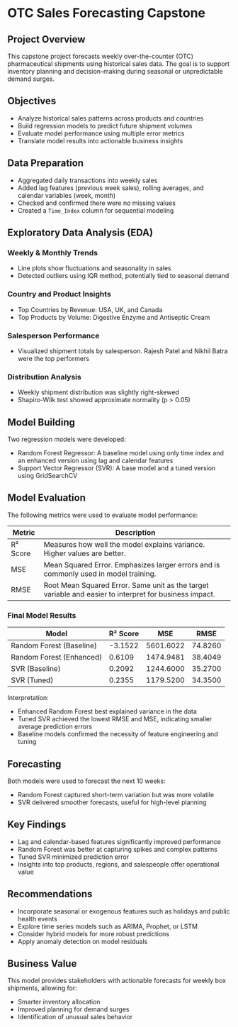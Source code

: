 # OTC Sales Forecasting Capstone

## Project Overview
This capstone project forecasts weekly over-the-counter (OTC) pharmaceutical shipments using historical sales data. The goal is to support inventory planning and decision-making during seasonal or unpredictable demand surges.

## Objectives
- Analyze historical sales patterns across products and countries
- Build regression models to predict future shipment volumes
- Evaluate model performance using multiple error metrics
- Translate model results into actionable business insights


## Data Preparation
- Aggregated daily transactions into weekly sales
- Added lag features (previous week sales), rolling averages, and calendar variables (week, month)
- Checked and confirmed there were no missing values
- Created a `Time_Index` column for sequential modeling

## Exploratory Data Analysis (EDA)

### Weekly & Monthly Trends
- Line plots show fluctuations and seasonality in sales
- Detected outliers using IQR method, potentially tied to seasonal demand

### Country and Product Insights
- Top Countries by Revenue: USA, UK, and Canada
- Top Products by Volume: Digestive Enzyme and Antiseptic Cream

### Salesperson Performance
- Visualized shipment totals by salesperson. Rajesh Patel and Nikhil Batra were the top performers

### Distribution Analysis
- Weekly shipment distribution was slightly right-skewed
- Shapiro-Wilk test showed approximate normality (p > 0.05)

## Model Building

Two regression models were developed:
- Random Forest Regressor: A baseline model using only time index and an enhanced version using lag and calendar features
- Support Vector Regressor (SVR): A base model and a tuned version using GridSearchCV

## Model Evaluation

The following metrics were used to evaluate model performance:

| Metric | Description |
|--------|-------------|
| R² Score | Measures how well the model explains variance. Higher values are better. |
| MSE | Mean Squared Error. Emphasizes larger errors and is commonly used in model training. |
| RMSE | Root Mean Squared Error. Same unit as the target variable and easier to interpret for business impact. |

### Final Model Results

| Model                     | R² Score | MSE       | RMSE    |
|---------------------------|----------|-----------|---------|
| Random Forest (Baseline)  | -3.1522  | 5601.6022 | 74.8260 |
| Random Forest (Enhanced)  | 0.6109   | 1474.9481 | 38.4049 |
| SVR (Baseline)            | 0.2092   | 1244.6000 | 35.2700 |
| SVR (Tuned)               | 0.2355   | 1179.5200 | 34.3500 |

Interpretation:
- Enhanced Random Forest best explained variance in the data
- Tuned SVR achieved the lowest RMSE and MSE, indicating smaller average prediction errors
- Baseline models confirmed the necessity of feature engineering and tuning

## Forecasting

Both models were used to forecast the next 10 weeks:
- Random Forest captured short-term variation but was more volatile
- SVR delivered smoother forecasts, useful for high-level planning

## Key Findings
- Lag and calendar-based features significantly improved performance
- Random Forest was better at capturing spikes and complex patterns
- Tuned SVR minimized prediction error
- Insights into top products, regions, and salespeople offer operational value

## Recommendations
- Incorporate seasonal or exogenous features such as holidays and public health events
- Explore time series models such as ARIMA, Prophet, or LSTM
- Consider hybrid models for more robust predictions
- Apply anomaly detection on model residuals

## Business Value
This model provides stakeholders with actionable forecasts for weekly box shipments, allowing for:
- Smarter inventory allocation
- Improved planning for demand surges
- Identification of unusual sales behavior
